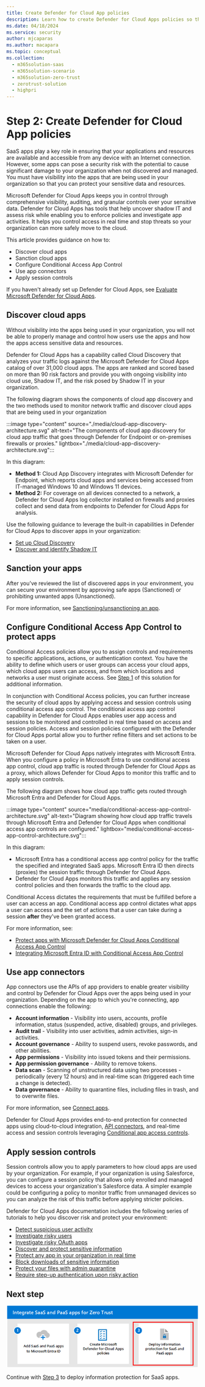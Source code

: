 ```yaml
---
title: Create Defender for Cloud App policies
description: Learn how to create Defender for Cloud Apps policies so that you can properly manage and protect important resources.
ms.date: 04/18/2024
ms.service: security
author: mjcaparas
ms.author: macapara
ms.topic: conceptual
ms.collection:
  -	m365solution-saas
  -	m365solution-scenario
  -	m365solution-zero-trust
  -	zerotrust-solution
  - highpri
---
```


# Step 2: Create Defender for Cloud App policies

SaaS apps play a key role in ensuring that your applications and resources are available and accessible from any device with an Internet connection. However, some apps can pose a security risk with the potential to cause significant damage to your organization when not discovered and managed. You must have visibility into the apps that are being used in your organization so that you can protect your sensitive data and resources.

Microsoft Defender for Cloud Apps keeps you in control through comprehensive visibility, auditing, and granular controls over your sensitive data. Defender for Cloud Apps has tools that help uncover shadow IT and assess risk while enabling you to enforce policies and investigate app activities. It helps you control access in real time and stop threats so your organization can more safely move to the cloud.

This article provides guidance on how to:

- Discover cloud apps
- Sanction cloud apps
- Configure Conditional Access App Control
- Use app connectors
- Apply session controls

If you haven't already set up Defender for Cloud Apps, see [Evaluate Microsoft Defender for Cloud Apps](/microsoft-365/security/defender/eval-defender-mcas-overview).

## Discover cloud apps

Without visibility into the apps being used in your organization, you will not be able to properly manage and control how users use the apps and how the apps access sensitive data and resources.  

Defender for Cloud Apps has a capability called Cloud Discovery that analyzes your traffic logs against the Microsoft Defender for Cloud Apps catalog of over 31,000 cloud apps. The apps are ranked and scored based on more than 90 risk factors and provide you with ongoing visibility into cloud use, Shadow IT, and the risk posed by Shadow IT in your organization.

The following diagram shows the components of cloud app discovery and the two methods used to monitor network traffic and discover cloud apps that are being used in your organization

:::image type="content" source="./media/cloud-app-discovery-architecture.svg" alt-text="The components of cloud app discovery for cloud app traffic that goes through Defender for Endpoint or on-premises firewalls or proxies." lightbox="./media/cloud-app-discovery-architecture.svg":::

In this diagram:

- **Method 1:** Cloud App Discovery integrates with Microsoft Defender for Endpoint, which reports cloud apps and services being accessed from IT-managed Windows 10 and Windows 11 devices. 
- **Method 2:** For coverage on all devices connected to a network, a Defender for Cloud Apps log collector installed on firewalls and proxies collect and send data from endpoints to Defender for Cloud Apps for analysis.

Use the following guidance to leverage the built-in capabilities in Defender for Cloud Apps to discover apps in your organization:

- [Set up Cloud Discovery](/defender-cloud-apps/set-up-cloud-discovery)
- [Discover and identify Shadow IT](/defender-cloud-apps/tutorial-shadow-it#phase-1-discover-and-identify-shadow-it)

## Sanction your apps

After you've reviewed the list of discovered apps in your environment, you can secure your environment by approving safe apps (Sanctioned) or prohibiting unwanted apps (Unsanctioned).

For more information, see [Sanctioning/unsanctioning an app](/defender-cloud-apps/governance-discovery#sanctioningunsanctioning-an-app).

## Configure Conditional Access App Control to protect apps

Conditional Access policies allow you to assign controls and requirements to specific applications, actions, or authentication context. You have the ability to define which users or user groups can access your cloud apps, which cloud apps users can access, and from which locations and networks a user must originate access. See [Step 1](add-saas-apps.md) of this solution for additional information.

In conjunction with Conditional Access policies, you can further increase the security of cloud apps by applying access and session controls using conditional access app control. The conditional access app control capability in Defender for Cloud Apps enables user app access and sessions to be monitored and controlled in real time based on access and session policies. Access and session policies configured with the Defender for Cloud Apps portal allow you to further refine filters and set actions to be taken on a user.

Microsoft Defender for Cloud Apps natively integrates with Microsoft Entra. When you configure a policy in Microsoft Entra to use conditional access app control, cloud app traffic is routed through Defender for Cloud Apps as a proxy, which allows Defender for Cloud Apps to monitor this traffic and to apply session controls.

The following diagram shows how cloud app traffic gets routed through Microsoft Entra and Defender for Cloud Apps.

:::image type="content" source="media/conditional-access-app-control-architecture.svg" alt-text="Diagram showing how cloud app traffic travels through Microsoft Entra and Defender for Cloud Apps when conditional access app controls are configured." lightbox="media/conditional-access-app-control-architecture.svg":::

In this diagram:

- Microsoft Entra has a conditional access app control policy for the traffic the specified and integrated SaaS apps. Microsoft Entra ID then directs (proxies) the session traffic through Defender for Cloud Apps.
- Defender for Cloud Apps monitors this traffic and applies any session control policies and then forwards the traffic to the cloud app.

Conditional Access dictates the requirements that must be fulfilled before a user can access an app. Conditional access app control dictates what apps a user can access and the set of actions that a user can take during a session **after** they've been granted access. 

For more information, see:

- [Protect apps with Microsoft Defender for Cloud Apps Conditional Access App Control](/defender-cloud-apps/proxy-intro-aad)
- [Integrating Microsoft Entra ID with Conditional Access App Control](/microsoft-365/security/defender/eval-defender-mcas-architecture#integrating-with-azure-ad-with-conditional-access-app-control)

## Use app connectors

App connectors use the APIs of app providers to enable greater visibility and control by Defender for Cloud Apps over the apps being used in your organization. Depending on the app to which you're connecting, app connections enable the following:

- **Account information** - Visibility into users, accounts, profile information, status (suspended, active, disabled) groups, and privileges.
- **Audit trail** - Visibility into user activities, admin activities, sign-in activities.
- **Account governance** - Ability to suspend users, revoke passwords, and other abilities.
- **App permissions** - Visibility into issued tokens and their permissions.
- **App permission governance** - Ability to remove tokens.
- **Data scan** - Scanning of unstructured data using two processes -periodically (every 12 hours) and in real-time scan (triggered each time a change is detected).
- **Data governance** - Ability to quarantine files, including files in trash, and to overwrite files.

For more information, see [Connect apps](/defender-cloud-apps/enable-instant-visibility-protection-and-governance-actions-for-your-apps).

Defender for Cloud Apps provides end-to-end protection for connected apps using cloud-to-cloud integration, [API connectors](/defender-cloud-apps/enable-instant-visibility-protection-and-governance-actions-for-your-apps), and real-time access and session controls leveraging [Conditional app access controls](/defender-cloud-apps/proxy-intro-aad).

## Apply session controls

Session controls allow you to apply parameters to how cloud apps are used by your organization. For example, if your organization is using Salesforce, you can configure a session policy that allows only enrolled and managed devices to access your organization's Salesforce data. A simpler example could be configuring a policy to monitor traffic from unmanaged devices so you can analyze the risk of this traffic before applying stricter policies.

Defender for Cloud Apps documentation includes the following series of tutorials to help you discover risk and protect your environment:

- [Detect suspicious user activity](/cloud-app-security/tutorial-suspicious-activity)
- [Investigate risky users](/cloud-app-security/tutorial-ueba)
- [Investigate risky OAuth apps](/cloud-app-security/investigate-risky-oauth)
- [Discover and protect sensitive information](/cloud-app-security/tutorial-dlp)
- [Protect any app in your organization in real time](/cloud-app-security/tutorial-proxy)
- [Block downloads of sensitive information](/cloud-app-security/use-case-proxy-block-session-aad)
- [Protect your files with admin quarantine](/cloud-app-security/use-case-admin-quarantine)
- [Require step-up authentication upon risky action](/cloud-app-security/tutorial-step-up-authentication)

## Next step

[![The steps for integrating and protecting SaaS apps with Step 3 hightlighted.](./media/zero-trust-saas-apps-step-3.png)](deploy-information-protection-saas.md)

Continue with [Step 3](deploy-information-protection-saas.md) to deploy information protection for SaaS apps.
